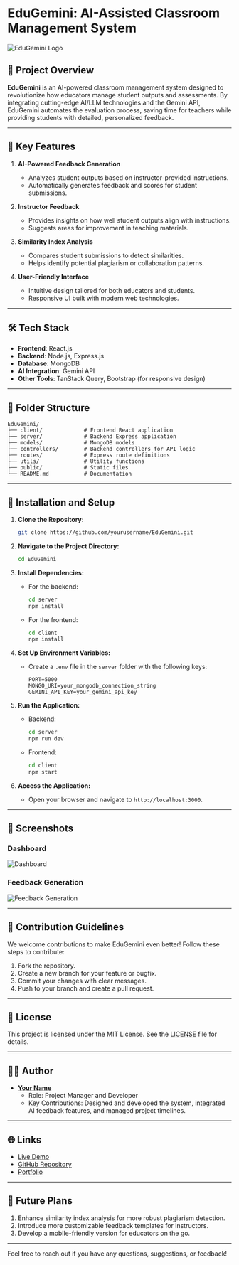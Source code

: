# EduGemini: AI-Assisted Classroom Management System

![EduGemini Logo](https://via.placeholder.com/800x200?text=EduGemini+AI-Assisted+Classroom+Management) <!-- Replace with your logo URL -->

## 🚀 Project Overview

**EduGemini** is an AI-powered classroom management system designed to revolutionize how educators manage student outputs and assessments. By integrating cutting-edge AI/LLM technologies and the Gemini API, EduGemini automates the evaluation process, saving time for teachers while providing students with detailed, personalized feedback.

---

## 🌟 Key Features

1. **AI-Powered Feedback Generation**
   - Analyzes student outputs based on instructor-provided instructions.
   - Automatically generates feedback and scores for student submissions.

2. **Instructor Feedback**
   - Provides insights on how well student outputs align with instructions.
   - Suggests areas for improvement in teaching materials.

3. **Similarity Index Analysis**
   - Compares student submissions to detect similarities.
   - Helps identify potential plagiarism or collaboration patterns.

4. **User-Friendly Interface**
   - Intuitive design tailored for both educators and students.
   - Responsive UI built with modern web technologies.

---

## 🛠️ Tech Stack

- **Frontend**: React.js
- **Backend**: Node.js, Express.js
- **Database**: MongoDB
- **AI Integration**: Gemini API
- **Other Tools**: TanStack Query, Bootstrap (for responsive design)

---

## 📂 Folder Structure

```plaintext
EduGemini/
├── client/             # Frontend React application
├── server/             # Backend Express application
├── models/             # MongoDB models
├── controllers/        # Backend controllers for API logic
├── routes/             # Express route definitions
├── utils/              # Utility functions
├── public/             # Static files
└── README.md           # Documentation
```

---

## 🔧 Installation and Setup

1. **Clone the Repository:**
   ```bash
   git clone https://github.com/yourusername/EduGemini.git
   ```

2. **Navigate to the Project Directory:**
   ```bash
   cd EduGemini
   ```

3. **Install Dependencies:**
   - For the backend:
     ```bash
     cd server
     npm install
     ```
   - For the frontend:
     ```bash
     cd client
     npm install
     ```

4. **Set Up Environment Variables:**
   - Create a `.env` file in the `server` folder with the following keys:
     ```env
     PORT=5000
     MONGO_URI=your_mongodb_connection_string
     GEMINI_API_KEY=your_gemini_api_key
     ```

5. **Run the Application:**
   - Backend:
     ```bash
     cd server
     npm run dev
     ```
   - Frontend:
     ```bash
     cd client
     npm start
     ```

6. **Access the Application:**
   - Open your browser and navigate to `http://localhost:3000`.

---

## 📸 Screenshots

### Dashboard
![Dashboard](https://via.placeholder.com/800x400?text=Dashboard) <!-- Replace with your screenshot URL -->

### Feedback Generation
![Feedback Generation](https://via.placeholder.com/800x400?text=Feedback+Generation) <!-- Replace with your screenshot URL -->

---

## 🤝 Contribution Guidelines

We welcome contributions to make EduGemini even better! Follow these steps to contribute:

1. Fork the repository.
2. Create a new branch for your feature or bugfix.
3. Commit your changes with clear messages.
4. Push to your branch and create a pull request.

---

## 📜 License

This project is licensed under the MIT License. See the [LICENSE](./LICENSE) file for details.

---

## 🧑‍💻 Author

- **[Your Name](https://github.com/yourusername)**
  - Role: Project Manager and Developer
  - Key Contributions: Designed and developed the system, integrated AI feedback features, and managed project timelines.

---

## 🌐 Links

- [Live Demo](#) <!-- Add your live demo URL -->
- [GitHub Repository](https://github.com/yourusername/EduGemini)
- [Portfolio](#) <!-- Add your portfolio URL -->

---

## 🚩 Future Plans

1. Enhance similarity index analysis for more robust plagiarism detection.
2. Introduce more customizable feedback templates for instructors.
3. Develop a mobile-friendly version for educators on the go.

---

Feel free to reach out if you have any questions, suggestions, or feedback!
